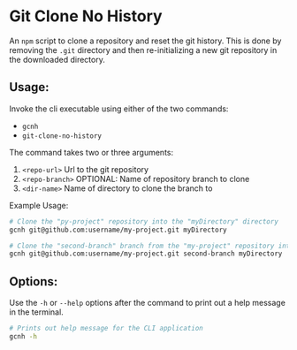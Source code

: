 # Git Clone No History

An `npm` script to clone a repository and reset the git history. This is done by removing the `.git` directory and then re-initializing a new git repository in the downloaded directory.

## Usage:

Invoke the cli executable using either of the two commands:

- `gcnh`
- `git-clone-no-history`

The command takes two or three arguments:

1. `<repo-url>` Url to the git repository
2. `<repo-branch>` OPTIONAL: Name of repository branch to clone
3. `<dir-name>` Name of directory to clone the branch to

Example Usage:

```bash
# Clone the "py-project" repository into the "myDirectory" directory
gcnh git@github.com:username/my-project.git myDirectory

# Clone the "second-branch" branch from the "my-project" repository into the "myDirectory" directory
gcnh git@github.com:username/my-project.git second-branch myDirectory
```

## Options:

Use the `-h` or `--help` options after the command to print out a help message in the terminal.

```bash
# Prints out help message for the CLI application
gcnh -h
```
